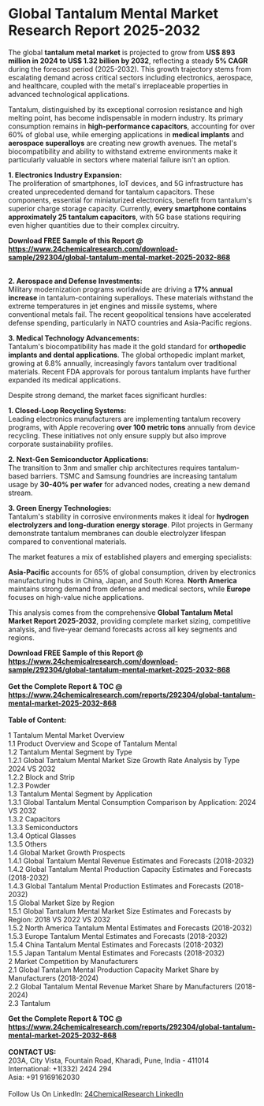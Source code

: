 <h1>Global Tantalum Mental Market Research Report 2025-2032</h1><p>The global <strong>tantalum metal market</strong> is projected to grow from <strong>US$ 893 million in 2024 to US$ 1.32 billion by 2032</strong>, reflecting a steady <strong>5% CAGR</strong> during the forecast period (2025-2032). This growth trajectory stems from escalating demand across critical sectors including electronics, aerospace, and healthcare, coupled with the metal's irreplaceable properties in advanced technological applications.</p><p>Tantalum, distinguished by its exceptional corrosion resistance and high melting point, has become indispensable in modern industry. Its primary consumption remains in <strong>high-performance capacitors</strong>, accounting for over 60% of global use, while emerging applications in <strong>medical implants</strong> and <strong>aerospace superalloys</strong> are creating new growth avenues. The metal's biocompatibility and ability to withstand extreme environments make it particularly valuable in sectors where material failure isn't an option.</p><p><strong>1. Electronics Industry Expansion:</strong><br>
The proliferation of smartphones, IoT devices, and 5G infrastructure has created unprecedented demand for tantalum capacitors. These components, essential for miniaturized electronics, benefit from tantalum's superior charge storage capacity. Currently, <strong>every smartphone contains approximately 25 tantalum capacitors</strong>, with 5G base stations requiring even higher quantities due to their complex circuitry.</p><div><b>Download FREE Sample of this Report @ 
            <a href="https://www.24chemicalresearch.com/download-sample/292304/global-tantalum-mental-market-2025-2032-868">
            https://www.24chemicalresearch.com/download-sample/292304/global-tantalum-mental-market-2025-2032-868</a></b></div><br><p><strong>2. Aerospace and Defense Investments:</strong><br>
Military modernization programs worldwide are driving a <strong>17% annual increase</strong> in tantalum-containing superalloys. These materials withstand the extreme temperatures in jet engines and missile systems, where conventional metals fail. The recent geopolitical tensions have accelerated defense spending, particularly in NATO countries and Asia-Pacific regions.</p><p><strong>3. Medical Technology Advancements:</strong><br>
Tantalum's biocompatibility has made it the gold standard for <strong>orthopedic implants and dental applications</strong>. The global orthopedic implant market, growing at 6.8% annually, increasingly favors tantalum over traditional materials. Recent FDA approvals for porous tantalum implants have further expanded its medical applications.</p><p>Despite strong demand, the market faces significant hurdles:</p><p><strong>1. Closed-Loop Recycling Systems:</strong><br>
Leading electronics manufacturers are implementing tantalum recovery programs, with Apple recovering <strong>over 100 metric tons</strong> annually from device recycling. These initiatives not only ensure supply but also improve corporate sustainability profiles.</p><p><strong>2. Next-Gen Semiconductor Applications:</strong><br>
The transition to 3nm and smaller chip architectures requires tantalum-based barriers. TSMC and Samsung foundries are increasing tantalum usage by <strong>30-40% per wafer</strong> for advanced nodes, creating a new demand stream.</p><p><strong>3. Green Energy Technologies:</strong><br>
Tantalum's stability in corrosive environments makes it ideal for <strong>hydrogen electrolyzers and long-duration energy storage</strong>. Pilot projects in Germany demonstrate tantalum membranes can double electrolyzer lifespan compared to conventional materials.</p><p>The market features a mix of established players and emerging specialists:</p><p><strong>Asia-Pacific</strong> accounts for 65% of global consumption, driven by electronics manufacturing hubs in China, Japan, and South Korea. <strong>North America</strong> maintains strong demand from defense and medical sectors, while <strong>Europe</strong> focuses on high-value niche applications.</p><p>This analysis comes from the comprehensive <strong>Global Tantalum Metal Market Report 2025-2032</strong>, providing complete market sizing, competitive analysis, and five-year demand forecasts across all key segments and regions.</p><div><b>Download FREE Sample of this Report @ 
            <a href="https://www.24chemicalresearch.com/download-sample/292304/global-tantalum-mental-market-2025-2032-868">
            https://www.24chemicalresearch.com/download-sample/292304/global-tantalum-mental-market-2025-2032-868</a></b></div><br><div><b>Get the Complete Report & TOC @ 
            <a href="https://www.24chemicalresearch.com/reports/292304/global-tantalum-mental-market-2025-2032-868">
            https://www.24chemicalresearch.com/reports/292304/global-tantalum-mental-market-2025-2032-868</a></b></div><br>
            <b>Table of Content:</b><p>1 Tantalum Mental Market Overview<br />
    1.1 Product Overview and Scope of Tantalum Mental<br />
    1.2 Tantalum Mental Segment by Type<br />
        1.2.1 Global Tantalum Mental Market Size Growth Rate Analysis by Type 2024 VS 2032<br />
        1.2.2 Block and Strip<br />
        1.2.3 Powder<br />
    1.3 Tantalum Mental Segment by Application<br />
        1.3.1 Global Tantalum Mental Consumption Comparison by Application: 2024 VS 2032<br />
        1.3.2 Capacitors<br />
        1.3.3 Semiconductors<br />
        1.3.4 Optical Glasses<br />
        1.3.5 Others<br />
    1.4 Global Market Growth Prospects<br />
        1.4.1 Global Tantalum Mental Revenue Estimates and Forecasts (2018-2032)<br />
        1.4.2 Global Tantalum Mental Production Capacity Estimates and Forecasts (2018-2032)<br />
        1.4.3 Global Tantalum Mental Production Estimates and Forecasts (2018-2032)<br />
    1.5 Global Market Size by Region<br />
        1.5.1 Global Tantalum Mental Market Size Estimates and Forecasts by Region: 2018 VS 2022 VS 2032<br />
        1.5.2 North America Tantalum Mental Estimates and Forecasts (2018-2032)<br />
        1.5.3 Europe Tantalum Mental Estimates and Forecasts (2018-2032)<br />
        1.5.4 China Tantalum Mental Estimates and Forecasts (2018-2032)<br />
        1.5.5 Japan Tantalum Mental Estimates and Forecasts (2018-2032)<br />
2 Market Competition by Manufacturers<br />
    2.1 Global Tantalum Mental Production Capacity Market Share by Manufacturers (2018-2024)<br />
    2.2 Global Tantalum Mental Revenue Market Share by Manufacturers (2018-2024)<br />
    2.3 Tantalum</p><div><b>Get the Complete Report & TOC @ 
            <a href="https://www.24chemicalresearch.com/reports/292304/global-tantalum-mental-market-2025-2032-868">
            https://www.24chemicalresearch.com/reports/292304/global-tantalum-mental-market-2025-2032-868</a></b></div><br><b>CONTACT US:</b><br>
            203A, City Vista, Fountain Road, Kharadi, Pune, India - 411014<br>
            International: +1(332) 2424 294<br>
            Asia: +91 9169162030 <br><br>
            Follow Us On LinkedIn: <a href="https://www.linkedin.com/company/24chemicalresearch/">24ChemicalResearch LinkedIn</a>
